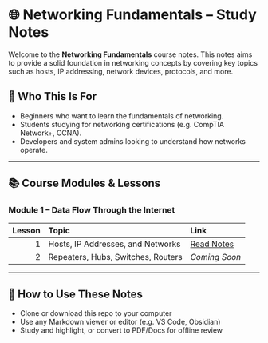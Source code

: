 # 🌐 Networking Fundamentals – Study Notes

Welcome to the **Networking Fundamentals** course notes. This notes aims to provide a solid foundation in networking concepts by covering key topics such as hosts, IP addressing, network devices, protocols, and more.


## 🎯 Who This Is For

- Beginners who want to learn the fundamentals of networking.
- Students studying for networking certifications (e.g. CompTIA Network+, CCNA).
- Developers and system admins looking to understand how networks operate.

---

## 📚 Course Modules & Lessons

### Module 1 – Data Flow Through the Internet

| Lesson | Topic | Link |
|-------:|:------|:-----|
| 1 | Hosts, IP Addresses, and Networks | [Read Notes](./lessons/lesson-1/lesson-1.md) |
| 2 | Repeaters, Hubs, Switches, Routers | _Coming Soon_ |


---

## 📌 How to Use These Notes

- Clone or download this repo to your computer
- Use any Markdown viewer or editor (e.g. VS Code, Obsidian)
- Study and highlight, or convert to PDF/Docs for offline review


